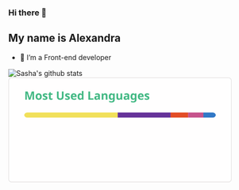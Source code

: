 ### Hi there 👋
## My name is Alexandra

- 🔭 I’m a Front-end developer


<img width="450em" align="center" src="https://github-readme-stats-gray-two-57.vercel.app/api?username=alexandra-urberg&show_icons=true&count_private=true&include_all_commits=true" alt="Sasha's github stats" />

<img width="450em" align="center" src="https://raw.githubusercontent.com/alexandra-urberg/alexandra-urberg/refs/heads/gha/top-langs.svg" alt="Sasha's github stats" />
